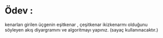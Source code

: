 # Ödev : 
kenarları girilen üçgenin eşitkenar , çeşitkenar ikizkenarmı olduğunu söyleyen akış diyargramını ve algoritmayı yapınız.
(sayaç kullanınacaktır.)
